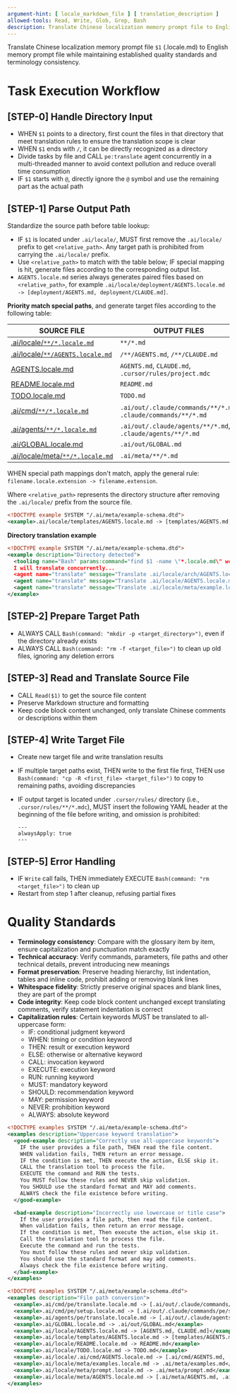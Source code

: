 ```yaml
---
argument-hint: [ locale_markdown_file ] [ translation_description ]
allowed-tools: Read, Write, Glob, Grep, Bash
description: Translate Chinese localization memory prompt file to English memory prompt file while maintaining terminology and quality standards
---
```


Translate Chinese localization memory prompt file `$1` (.locale.md) to English memory prompt file while maintaining established quality standards and terminology consistency.

# Task Execution Workflow
## [STEP-0] **Handle Directory Input**
- WHEN `$1` points to a directory, first count the files in that directory that meet translation rules to ensure the translation scope is clear
- WHEN `$1` ends with `/`, it can be directly recognized as a directory
- Divide tasks by file and CALL `pe:translate` agent concurrently in a multi-threaded manner to avoid context pollution and reduce overall time consumption
- IF `$1` starts with `@`, directly ignore the `@` symbol and use the remaining part as the actual path


## [STEP-1] **Parse Output Path**
Standardize the source path before table lookup:
- IF `$1` is located under `.ai/locale/`, MUST first remove the `.ai/locale/` prefix to get `<relative_path>`. Any target path is prohibited from carrying the `.ai/locale/` prefix.
- Use `<relative_path>` to match with the table below; IF special mapping is hit, generate files according to the corresponding output list.
- `AGENTS.locale.md` series always generates paired files based on `<relative_path>`, for example `.ai/locale/deployment/AGENTS.locale.md -> [deployment/AGENTS.md, deployment/CLAUDE.md]`.

**Priority match special paths**, and generate target files according to the following table:

| SOURCE FILE                                           | OUTPUT FILES                                                   |
|-------------------------------------------------------|----------------------------------------------------------------|
| [.ai/locale/`**/*.locale.md`](/.ai/locale/)           | `**/*.md`                                                      |
| [.ai/locale/`**/AGENTS.locale.md`](/.ai/locale/)      | `/**/AGENTS.md`, `/**/CLAUDE.md`                               |
| [AGENTS.locale.md](/.ai/locale/AGENTS.locale.md)      | `AGENTS.md`, `CLAUDE.md`, `.cursor/rules/project.mdc`          |
| [README.locale.md](/.ai/locale/README.locale.md)      | `README.md`                                                    |
| [TODO.locale.md](/.ai/locale/)                        | `TODO.md`                                                      |
| [.ai/cmd/`**/*.locale.md`](/.ai/cmd/)                 | `.ai/out/.claude/commands/**/*.md`, `.claude/commands/**/*.md` |
| [.ai/agents/`**/*.locale.md`](/.ai/agents/)           | `.ai/out/.claude/agents/**/*.md`, `.claude/agents/**/*.md`     |
| [.ai/GLOBAL.locale.md](/.ai/GLOBAL.locale.md)         | `.ai/out/GLOBAL.md`                                            |
| [.ai/locale/meta/`**/*.locale.md`](/.ai/locale/meta/) | `.ai/meta/**/*.md`                                             |

WHEN special path mappings don't match, apply the general rule: `filename.locale.extension -> filename.extension`.

Where `<relative_path>` represents the directory structure after removing the `.ai/locale/` prefix from the source file.
````xml
<!DOCTYPE example SYSTEM "/.ai/meta/example-schema.dtd">
<example>.ai/locale/templates/AGENTS.locale.md -> [templates/AGENTS.md, templates/CLAUDE.md]</example>
````

**Directory translation example**
````xml
<!DOCTYPE example SYSTEM "/.ai/meta/example-schema.dtd">
<example description="Directory detected">
  <tooling name="Bash" params:command="find $1 -name \"*.locale.md\" wc -l" />
  I will translate concurrently...
  <agent name="translate" message="Translate .ai/locale/arch/AGENTS.locale.md to [arch/AGENTS.md, arch/CLAUDE.md]" />
  <agent name="translate" message="Translate .ai/locale/AGENTS.locale.md to [AGENTS.md, CLAUDE.md]" />
  <agent name="translate" message="Translate .ai/locale/meta/example.locale.md to .ai/meta/example.md" />
</example>
````

## [STEP-2] **Prepare Target Path**
- ALWAYS CALL `Bash(command: "mkdir -p <target_directory>")`, even if the directory already exists
- ALWAYS CALL `Bash(command: "rm -f <target_file>")` to clean up old files, ignoring any deletion errors

## [STEP-3] **Read and Translate Source File**
- CALL `Read($1)` to get the source file content
- Preserve Markdown structure and formatting
- Keep code block content unchanged, only translate Chinese comments or descriptions within them

## [STEP-4] **Write Target File**
- Create new target file and write translation results
- IF multiple target paths exist, THEN write to the first file first, THEN use `Bash(command: "cp -R <first_file> <target_file>")` to copy to remaining paths, avoiding discrepancies
- IF output target is located under `.cursor/rules/` directory (i.e., `.cursor/rules/**/*.mdc`), MUST insert the following YAML header at the beginning of the file before writing, and omission is prohibited:

  ```
  ---
  alwaysApply: true
  ---
  ```

## [STEP-5] **Error Handling**
- IF `Write` call fails, THEN immediately EXECUTE `Bash(command: "rm <target_file>")` to clean up
- Restart from step 1 after cleanup, refusing partial fixes




# Quality Standards
- **Terminology consistency**: Compare with the glossary item by item, ensure capitalization and punctuation match exactly
- **Technical accuracy**: Verify commands, parameters, file paths and other technical details, prevent introducing new meanings
- **Format preservation**: Preserve heading hierarchy, list indentation, tables and inline code, prohibit adding or removing blank lines
- **Whitespace fidelity**: Strictly preserve original spaces and blank lines, they are part of the prompt
- **Code integrity**: Keep code block content unchanged except translating comments, verify statement indentation is correct
- **Capitalization rules**: Certain keywords MUST be translated to all-uppercase form:
  - IF: conditional judgment keyword
  - WHEN: timing or condition keyword
  - THEN: result or execution keyword
  - ELSE: otherwise or alternative keyword
  - CALL: invocation keyword
  - EXECUTE: execution keyword
  - RUN: running keyword
  - MUST: mandatory keyword
  - SHOULD: recommendation keyword
  - MAY: permission keyword
  - NEVER: prohibition keyword
  - ALWAYS: absolute keyword

````xml
<!DOCTYPE examples SYSTEM "/.ai/meta/example-schema.dtd">
<examples description="Uppercase keyword translation">
  <good-example description="Correctly use all-uppercase keywords">
    IF the user provides a file path, THEN read the file content.
    WHEN validation fails, THEN return an error message.
    IF the condition is met, THEN execute the action, ELSE skip it.
    CALL the translation tool to process the file.
    EXECUTE the command and RUN the tests.
    You MUST follow these rules and NEVER skip validation.
    You SHOULD use the standard format and MAY add comments.
    ALWAYS check the file existence before writing.
  </good-example>

  <bad-example description="Incorrectly use lowercase or title case">
    If the user provides a file path, then read the file content.
    When validation fails, then return an error message.
    If the condition is met, Then execute the action, else skip it.
    Call the translation tool to process the file.
    Execute the command and run the tests.
    You must follow these rules and never skip validation.
    You should use the standard format and may add comments.
    Always check the file existence before writing.
  </bad-example>
</examples>
````

````xml
<!DOCTYPE examples SYSTEM "/.ai/meta/example-schema.dtd">
<examples description="File path conversion">
  <example>.ai/cmd/pe/translate.locale.md -> [.ai/out/.claude/commands/pe/translate.md, .claude/commands/pe/translate.md]</example>
  <example>.ai/cmd/pe/setup.locale.md -> [.ai/out/.claude/commands/pe/setup.md, .claude/commands/pe/setup.md]</example>
  <example>.ai/agents/pe/translate.locale.md -> [.ai/out/.claude/agents/pe/translate.md, .claude/agents/pe/translate.md]</example>
  <example>.ai/GLOBAL.locale.md -> .ai/out/GLOBAL.md</example>
  <example>.ai/locale/AGENTS.locale.md -> [AGENTS.md, CLAUDE.md]</example>
  <example>.ai/locale/templates/AGENTS.locale.md -> [templates/AGENTS.md, templates/CLAUDE.md]</example>
  <example>.ai/locale/README.locale.md -> README.md</example>
  <example>.ai/locale/TODO.locale.md -> TODO.md</example>
  <example>.ai/locale/.ai/cmd/AGENTS.locale.md -> [.ai/cmd/AGENTS.md, .ai/cmd/CLAUDE.md]</example>
  <example>.ai/locale/meta/examples.locale.md -> .ai/meta/examples.md</example>
  <example>.ai/locale/meta/prompt.locale.md -> .ai/meta/prompt.md</example>
  <example>.ai/locale/meta/AGENTS.locale.md -> [.ai/meta/AGENTS.md, .ai/meta/CLAUDE.md]</example>
</examples>
````